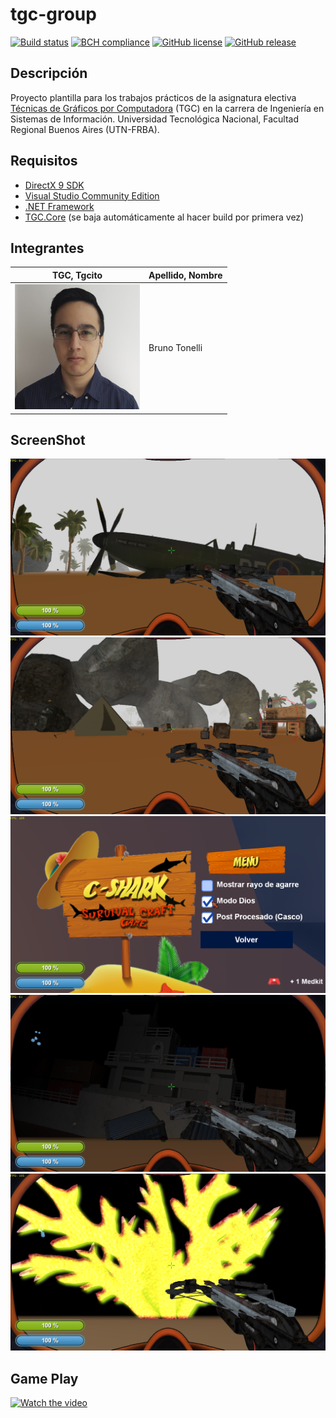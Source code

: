 # tgc-group
[![Build status](https://ci.appveyor.com/api/projects/status/uvyboubq91uhwf3v?svg=true)](https://ci.appveyor.com/project/rejurime/tgc-group)
[![BCH compliance](https://bettercodehub.com/edge/badge/tgc-utn/tgc-group?branch=master)](https://bettercodehub.com/)
[![GitHub license](https://img.shields.io/github/license/tgc-utn/tgc-group.svg)](https://github.com/tgc-utn/tgc-group/blob/master/LICENSE)
[![GitHub release](https://img.shields.io/github/release/tgc-utn/tgc-group.svg)](https://github.com/tgc-utn/tgc-group/releases)

## Descripción
Proyecto plantilla para los trabajos prácticos de la asignatura electiva [Técnicas de Gráficos por Computadora](http://tgc-utn.github.io/) (TGC) en la carrera de Ingeniería en Sistemas de Información. Universidad Tecnológica Nacional, Facultad Regional Buenos Aires (UTN-FRBA).

## Requisitos
* [DirectX 9 SDK](http://www.microsoft.com/en-us/download/details.aspx?displaylang=en&id=6812)
* [Visual Studio Community Edition](https://www.visualstudio.com/vs/community)
* [.NET Framework](https://www.microsoft.com/net/download/Windows/run)
* [TGC.Core](https://www.nuget.org/packages/TGC.Core/) (se baja automáticamente al hacer build por primera vez)

## Integrantes ##
TGC, Tgcito  |  Apellido, Nombre
------------ | -------------
<img src="https://raw.githubusercontent.com/salometredici/2019_1C_K3051_CShark/master/screenshots/bruno.jpg" style="width: 200px"> | Bruno Tonelli

## ScreenShot ##
![screenshot1](https://raw.githubusercontent.com/salometredici/2019_1C_K3051_CShark/master/screenshots/1.png)
![screenshot2](https://raw.githubusercontent.com/salometredici/2019_1C_K3051_CShark/master/screenshots/2.png)
![screenshot3](https://raw.githubusercontent.com/salometredici/2019_1C_K3051_CShark/master/screenshots/3.png)
![screenshot4](https://raw.githubusercontent.com/salometredici/2019_1C_K3051_CShark/master/screenshots/4.png)
![screenshot5](https://raw.githubusercontent.com/salometredici/2019_1C_K3051_CShark/master/screenshots/5.png)

## Game Play ##
[![Watch the video](https://img.youtube.com/vi/UdTJJ6-tSwM/0.jpg)](https://www.youtube.com/watch?v=UdTJJ6-tSwM)
